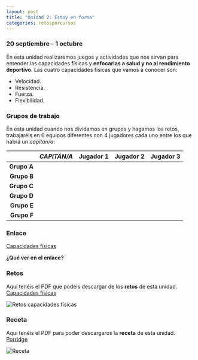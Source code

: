 ```yaml
---
layout: post
title: "Unidad 2: Estoy en forma"
categories: retosporcursos
---
```


### **20 septiembre - 1 octubre**

En esta unidad realizaremos juegos y actividades que nos sirvan para entender las capacidades físicas y **enfocarlas a salud y no al rendimiento deportivo**. Las cuatro capacidades físicas que vamos a conocer son:
* Velocidad.
* Resistencia.
* Fuerza.
* Flexibilidad.

### **Grupos de trabajo**

En esta unidad cuando nos dividamos en grupos y hagamos los retos, trabajaréis en 6 equipos diferentes con 4 jugadores cada uno entre los que habrá un *capitán/a*:

|      |*CAPITÁN/A*|Jugador 1|Jugador 2|Jugador 3|
|-----:|-----:|-----:|-----:|-----:|
|**Grupo A**|      |      |      |      |
|**Grupo B**|      |      |      |      |
|**Grupo C**|      |      |      |      |
|**Grupo D**|      |      |      |      |
|**Grupo E**|      |      |      |      |
|**Grupo F**|      |      |      |      |

### **Enlace** 

[Capacidades físicas](https://danieledufis.github.io/conozcomicuerpo/conozcomicuerpo-capfisicas)

**¿Qué ver en el enlace?**

### **Retos** 

Aquí tenéis el PDF que podéis descargar de los **retos** de esta unidad.
[Capacidades físicas](https://danieledufis.github.io/pdfs/Cap.f%C3%ADsica-retos-4.pdf)

![Retos capacidades físicas](https://danieledufis.github.io/images_text/Cap.f%C3%ADsica-retos-4_page-0001.jpg)

### **Receta** 

Aquí tenéis el PDF para poder descargaros la **receta** de esta unidad.
[Porridge](https://danieledufis.github.io/pdfs/Receta-Porridge.pdf)

![Receta](https://danieledufis.github.io/images_text/Receta-Porridge_page-0001.jpg)


[Capacidades físicas]:../../pdfs/Cap.f%C3%ADsica-retos-4.pdf
[Porridge]:../../pdfs/Receta-Porridge.pdf
